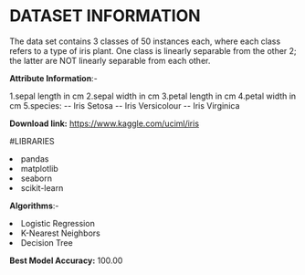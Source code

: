 # DATASET INFORMATION

The data set contains 3 classes of 50 instances each, where each class refers to a type of iris plant. One class is linearly separable from the other 2; the latter are NOT linearly separable from each other.

**Attribute Information**:-

1.sepal length in cm
2.sepal width in cm
3.petal length in cm
4.petal width in cm
5.species: -- Iris Setosa -- Iris Versicolour -- Iris Virginica

**Download link:** https://www.kaggle.com/uciml/iris

#LIBRARIES

<li>pandas
<li>matplotlib
<li>seaborn
<li>scikit-learn

**Algorithms**:-

<li>Logistic Regression
<li>K-Nearest Neighbors
<li>Decision Tree

**Best Model Accuracy:** 100.00
